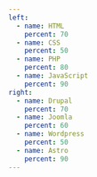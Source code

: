 ```yaml
---
left:
  - name: HTML
    percent: 70
  - name: CSS
    percent: 50
  - name: PHP
    percent: 80
  - name: JavaScript
    percent: 90
right:
  - name: Drupal
    percent: 70
  - name: Joomla
    percent: 60
  - name: Wordpress
    percent: 50
  - name: Astro
    percent: 90
---
```


